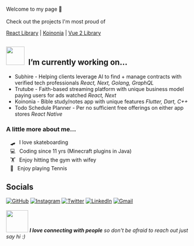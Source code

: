 Welcome to my page 👋 
<br><br>
Check out the projects I'm most proud of

[React Library](https://github.com/Haeven/rares-ui-library) | 
[Koinonia](https://github.com/Haeven/Koinonia) | 
[Vue 2 Library](https://github.com/Haeven/vuetiful-js)

## <img src="https://media.giphy.com/media/VgCDAzcKvsR6OM0uWg/giphy.gif" width="50">&ensp;I’m currently working on...<br>
-  Subhire - Helping clients leverage AI to find + manage contracts with verified tech professionals *React, Next, Golang, GraphQL*
-  Trutube - Faith-based streaming platform with unique business model paying users for ads watched *React, Next*
-  Koinonia - Bible study/notes app with unique features *Flutter, Dart, C++*
-  Todo Schedule Planner - Per no sufficient free offerings on either app stores *React Native*
  
### A little more about me...  
&ensp; 🛹&ensp; I love skateboarding<br>
&ensp; 💻&ensp; Coding since 11 yrs (Minecraft plugins in Java)<br>
&ensp; 🏋️&ensp; Enjoy hitting the gym with wifey<br>
&ensp; 🎾&ensp; Enjoy playing Tennis<br>
<!--
**Haeven/Haeven** is a ✨ _special_ ✨ repository because its `README.md` (this file) appears on your GitHub profile.

Here are some ideas to get you started:

- 🔭 I’m currently working on ...
- 🌱 I’m currently learning ...
- 👯 I’m looking to collaborate on ...
- 🤔 I’m looking for help with ...
- 💬 Ask me about ...
- 📫 How to reach me: ...
- 😄 Pronouns: ...
- ⚡ Fun fact: ...
-->

## Socials

[![GitHub](https://img.shields.io/badge/%20portfolio-%23121011.svg?style=for-the-badge&logoColor=white)](https://haeven.dev)
[![Instagram](https://img.shields.io/badge/%20Instagram-C13584.svg?labelColor=C13584&style=for-the-badge&logo=Instagram&logoColor=white)](https://instagram.com/haeven.kd)
[![Twitter](https://img.shields.io/badge/%20Twitter-%231DA1F2.svg?style=for-the-badge&logo=Twitter&logoColor=white)](https://twitter.com/hvndevs)
[![LinkedIn](https://img.shields.io/badge/%20linkedin-%230077B5.svg?style=for-the-badge&logo=linkedin&logoColor=white)](https://linkedin.com/in/Haeven)
[![Gmail](https://img.shields.io/badge/%20Gmail-D14836?style=for-the-badge&logo=gmail&logoColor=white)](mailto:haevendevs@gmail.com)
<br><br>
<img src="https://media.giphy.com/media/LnQjpWaON8nhr21vNW/giphy.gif" width="60"> <em><b>I love connecting with people</b> so don't be afraid to reach out just say hi</b> :)</em>
